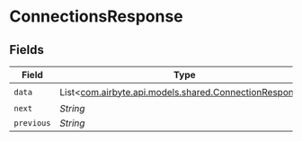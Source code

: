 # ConnectionsResponse


## Fields

| Field                                                                                               | Type                                                                                                | Required                                                                                            | Description                                                                                         |
| --------------------------------------------------------------------------------------------------- | --------------------------------------------------------------------------------------------------- | --------------------------------------------------------------------------------------------------- | --------------------------------------------------------------------------------------------------- |
| `data`                                                                                              | List<[com.airbyte.api.models.shared.ConnectionResponse](../../models/shared/ConnectionResponse.md)> | :heavy_check_mark:                                                                                  | N/A                                                                                                 |
| `next`                                                                                              | *String*                                                                                            | :heavy_minus_sign:                                                                                  | N/A                                                                                                 |
| `previous`                                                                                          | *String*                                                                                            | :heavy_minus_sign:                                                                                  | N/A                                                                                                 |